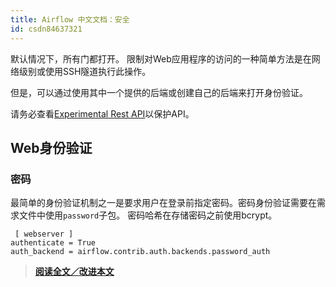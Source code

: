 ```yaml
---
title: Airflow 中文文档：安全
id: csdn84637321
---
```


默认情况下，所有门都打开。 限制对Web应用程序的访问的一种简单方法是在网络级别或使用SSH隧道执行此操作。

但是，可以通过使用其中一个提供的后端或创建自己的后端来打开身份验证。

请务必查看[Experimental Rest API](api.html)以保护API。

## Web身份验证

### 密码

最简单的身份验证机制之一是要求用户在登录前指定密码。密码身份验证需要在需求文件中使用`password`子包。 密码哈希在存储密码之前使用bcrypt。

```
 [ webserver ]
authenticate = True
auth_backend = airflow.contrib.auth.backends.password_auth 
```

> [**阅读全文／改进本文**](https://github.com/apachecn/airflow-doc-zh/blob/master/zh/25.md)